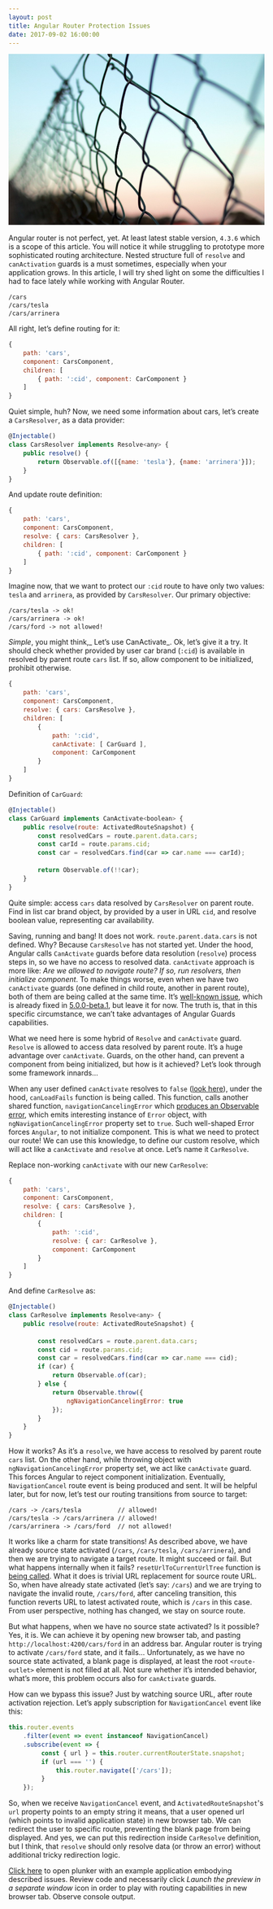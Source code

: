 ```yaml
---
layout: post
title: Angular Router Protection Issues
date: 2017-09-02 16:00:00
---
```

![fence](/assets/img/angular-router-protection-issues/background.jpeg)

Angular router is not perfect, yet. At least latest stable version, `4.3.6` which is a scope of this article. You will notice it while struggling to prototype more sophisticated routing architecture. Nested structure full of `resolve` and `canActivation` guards is a must sometimes, especially when your application grows. In this article, I will try shed light on some the difficulties I had to face lately while working with Angular Router.

```
/cars
/cars/tesla
/cars/arrinera
```

All right, let’s define routing for it:

```js
{ 
    path: 'cars',
    component: CarsComponent,
    children: [
        { path: ':cid', component: CarComponent }
    ] 
}
```

Quiet simple, huh? Now, we need some information about cars, let’s create a `CarsResolver`, as a data provider:

```js
@Injectable()
class CarsResolver implements Resolve<any> {
    public resolve() {
        return Observable.of([{name: 'tesla'}, {name: 'arrinera'}]);
    }
}
```

And update route definition:

```js
{ 
    path: 'cars',
    component: CarsComponent,
    resolve: { cars: CarsResolver },
    children: [
        { path: ':cid', component: CarComponent }
    ]
}
```

Imagine now, that we want to protect our `:cid` route to have only two values: `tesla` and `arrinera`, as provided by `CarsResolver`. Our primary objective:

```
/cars/tesla -> ok!
/cars/arrinera -> ok!
/cars/ford -> not allowed!
```

_Simple_, you might think,_ Let’s use CanActivate_. Ok, let’s give it a try. It should check whether provided by user car brand (`:cid`) is available in resolved by parent route `cars` list. If so, allow component to be initialized, prohibit otherwise.

```js
{ 
    path: 'cars',
    component: CarsComponent,
    resolve: { cars: CarsResolve },
    children: [
        { 
            path: ':cid',
            canActivate: [ CarGuard ],
            component: CarComponent 
        }
    ]
}
```

Definition of `CarGuard`:

```js
@Injectable()
class CarGuard implements CanActivate<boolean> {
    public resolve(route: ActivatedRouteSnapshot) {
        const resolvedCars = route.parent.data.cars;
        const carId = route.params.cid;
        const car = resolvedCars.find(car => car.name === carId);
        
        return Observable.of(!!car);
    }
}
```

Quite simple: access `cars` data resolved by `CarsResolver` on parent route. Find in list car brand object, by provided by a user in URL `cid`, and resolve boolean value, representing car availability.

Saving, running and bang! It does not work. `route.parent.data.cars` is not defined. Why? Because `CarsResolve` has not started yet. Under the hood, Angular calls `CanActivate` guards before data resolution (`resolve`) process steps in, so we have no access to resolved data. `canActivate` approach is more like: _Are we allowed to navigate route? If so, run resolvers, then initialize component_. To make things worse, even when we have two `canActivate` guards (one defined in child route, another in parent route), both of them are being called at the same time. It’s [well-known issue](https://github.com/angular/angular/issues/15670), which is already fixed in [5.0.0-beta.1](https://github.com/angular/angular/blob/master/CHANGELOG.md#500-beta1-2017-07-27), but leave it for now. The truth is, that in this specific circumstance, we can’t take advantages of Angular Guards capabilities.

What we need here is some hybrid of `Resolve` and `canActivate` guard. `Resolve` is allowed to access data resolved by parent route. It’s a huge advantage over `canActivate`. Guards, on the other hand, can prevent a component from being initialized, but how is it achieved? Let’s look through some framework innards…

When any user defined `canActivate` resolves to `false` ([look here](https://github.com/angular/angular/blob/4.3.6/packages/router/src/apply_redirects.ts#L309-L320)), under the hood, `canLoadFails` function is being called. This function, calls another shared function, `navigationCancelingError` which [produces an Observable error](https://github.com/angular/angular/blob/4.3.6/packages/router/src/shared.ts#L99-L105), which emits interesting instance of `Error` object, with `ngNavigationCancelingError` property set to `true`. Such well-shaped Error forces `Angular`, to not initialize component. This is what we need to protect our route! We can use this knowledge, to define our custom resolve, which will act like a `canActivate` and `resolve` at once. Let’s name it `CarResolve`.

Replace non-working `canActivate` with our new `CarResolve`:


```js
{ 
    path: 'cars',
    component: CarsComponent,
    resolve: { cars: CarsResolve },
    children: [
        { 
            path: ':cid',
            resolve: { car: CarResolve },
            component: CarComponent 
        }
    ]
}
```

And define `CarResolve` as:

```js
@Injectable()
class CarResolve implements Resolve<any> {
    public resolve(route: ActivatedRouteSnapshot) {
        
        const resolvedCars = route.parent.data.cars;
        const cid = route.params.cid;
        const car = resolvedCars.find(car => car.name === cid);
        if (car) {
            return Observable.of(car);
        } else {
            return Observable.throw({ 
                ngNavigationCancelingError: true 
            });
        }
    }
}
```

How it works? As it’s a `resolve`, we have access to resolved by parent route `cars` list. On the other hand, while throwing object with `ngNavigationCancelingError` property set, we act like `canActivate` guard. This forces Angular to reject component initialization. Eventually, `NavigationCancel` route event is being produced and sent. It will be helpful later, but for now, let’s test our routing transitions from source to target:

```
/cars -> /cars/tesla          // allowed!
/cars/tesla -> /cars/arrinera // allowed!
/cars/arrinera -> /cars/ford  // not allowed!
```

It works like a charm for state transitions! As described above, we have already source state activated (`/cars`, `/cars/tesla`, `/cars/arrinera`), and then we are trying to navigate a target route. It might succeed or fail. But what happens internally when it fails? `resetUrlToCurrentUrlTree` function is [being called](https://github.com/angular/angular/blob/4.3.6/packages/router/src/router.ts#L760-L763). What it does is trivial URL replacement for source route URL. So, when have already state activated (let’s say: `/cars`) and we are trying to navigate the invalid route, `/cars/ford`, after canceling transition, this function reverts URL to latest activated route, which is `/cars` in this case. From user perspective, nothing has changed, we stay on source route.

But what happens, when we have no source state activated? Is it possible? Yes, it is. We can achieve it by opening new browser tab, and pasting `http://localhost:4200/cars/ford` in an address bar. Angular router is trying to activate `/cars/ford` state, and it fails… Unfortunately, as we have no source state activated, a blank page is displayed, at least the root `<route-outlet>` element is not filled at all. Not sure whether it’s intended behavior, what’s more, this problem occurs also for `canActivate` guards.

How can we bypass this issue? Just by watching source URL, after route activation rejection. Let’s apply subscription for `NavigationCancel` event like this:

```js
this.router.events
    .filter(event => event instanceof NavigationCancel)
    .subscribe(event => {
         const { url } = this.router.currentRouterState.snapshot;
         if (url === '') { 
             this.router.navigate(['/cars']);
         }
    });
```

So, when we receive `NavigationCancel` event, and `ActivatedRouteSnapshot`'s `url` property points to an empty string it means, that a user opened url (which points to invalid application state) in new browser tab. We can redirect the user to specific route, preventing the blank page from being displayed. And yes, we can put this redirection inside `CarResolve` definition, but I think, that `resolve` should only resolve data (or throw an error) without additional tricky redirection logic.

[Click here](http://plnkr.co/edit/yilxe6XsHF88IrnoAq6A?p=preview) to open plunker with an example application embodying described issues. Review code and necessarily click _Launch the preview in a separate window_ icon in order to play with routing capabilities in new browser tab. Observe console output.

